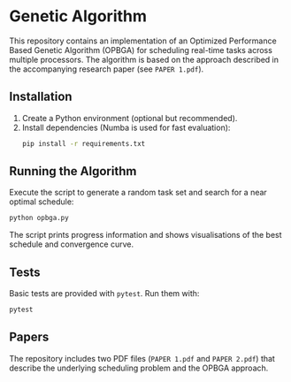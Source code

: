 # Genetic Algorithm

This repository contains an implementation of an Optimized Performance Based Genetic Algorithm (OPBGA) for scheduling real-time tasks across multiple processors. The algorithm is based on the approach described in the accompanying research paper (see `PAPER 1.pdf`).

## Installation

1. Create a Python environment (optional but recommended).
2. Install dependencies (Numba is used for fast evaluation):
   ```bash
   pip install -r requirements.txt
   ```

## Running the Algorithm

Execute the script to generate a random task set and search for a near optimal schedule:

```bash
python opbga.py
```

The script prints progress information and shows visualisations of the best schedule and convergence curve.

## Tests

Basic tests are provided with `pytest`.
Run them with:

```bash
pytest
```

## Papers

The repository includes two PDF files (`PAPER 1.pdf` and `PAPER 2.pdf`) that describe the underlying scheduling problem and the OPBGA approach.
